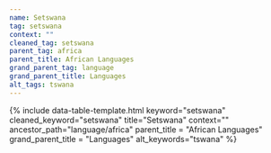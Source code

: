 ```yaml
---
name: Setswana
tag: setswana
context: ""
cleaned_tag: setswana
parent_tag: africa
parent_title: African Languages
grand_parent_tag: language
grand_parent_title: Languages
alt_tags: tswana
---
```


{% include data-table-template.html 
  keyword="setswana" 
  cleaned_keyword="setswana" 
  title="Setswana"
  context=""
  ancestor_path="language/africa" 
  parent_title = "African Languages"
  grand_parent_title = "Languages"
  alt_keywords="tswana"
%}

